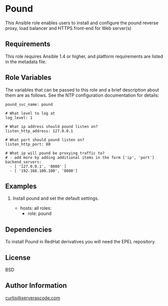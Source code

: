 Pound
=====

This Ansible role enables users to install and configure the pound reverse proxy, load balancer and HTTPS front-end for Web server(s)

Requirements
------------

This role requires Ansible 1.4 or higher, and platform requirements are listed
in the metadata file.

Role Variables
--------------

The variables that can be passed to this role and a brief description about
them are as follows. See the NTP configuration documentation for details:

```
pound_svc_name: pound

# What level to log at
log_level: 1

# What ip address should pound listen on?
listen_http_address: 127.0.0.1

# What port should pound listen on?
listen_http_port: 80

# What ip will pound be proxying traffic to?
# - add more by adding additional items in the form ['ip', 'port']
backend_servers: 
  - [ '127.0.0.1', '8080' ]
  - [ '192.168.100.100', '8080']
```

Examples
--------

1) Install pound and set the default settings.

	- hosts: all
	  roles:
	    - role: pound

Dependencies
------------

To install Pound in RedHat derivatives you will need the EPEL repository.

License
-------

BSD

Author Information
------------------

curtis@serverascode.com

